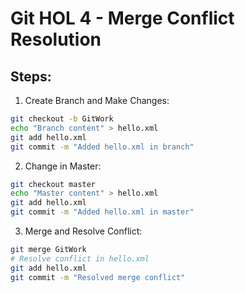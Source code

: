 # Git HOL 4 - Merge Conflict Resolution

## Steps:
1. Create Branch and Make Changes:
```bash
git checkout -b GitWork
echo "Branch content" > hello.xml
git add hello.xml
git commit -m "Added hello.xml in branch"
```

2. Change in Master:
```bash
git checkout master
echo "Master content" > hello.xml
git add hello.xml
git commit -m "Added hello.xml in master"
```

3. Merge and Resolve Conflict:
```bash
git merge GitWork
# Resolve conflict in hello.xml
git add hello.xml
git commit -m "Resolved merge conflict"
```
